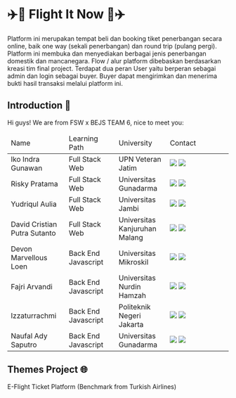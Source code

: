 # ✈️🎫 Flight It Now 🎫✈️
<p>Platform ini merupakan tempat beli dan booking tiket penerbangan secara online, baik one way (sekali
penerbangan) dan round trip (pulang pergi). Platform ini membuka dan menyediakan berbagai jenis
penerbangan domestik dan mancanegara. Flow / alur platform dibebaskan berdasarkan kreasi tim final
project.
Terdapat dua peran User yaitu berperan sebagai admin dan login sebagai buyer. Buyer dapat
mengirimkan dan menerima bukti hasil transaksi melalui platform ini.</p>

<h2>Introduction 👋</h2>
<p>Hi guys! We are from FSW x BEJS TEAM 6, nice to meet you:  </p>
    <table align="center">
      <thead>
        <tr>
          <td width="20%">Name</td>
          <td width="20%">Learning Path</td>
          <td width="20%">University</td>
          <td width="25%">Contact</td>
        </tr>
      </thead>
      <tbody>
        <tr>
          <td>Iko Indra Gunawan</td>
          <td>Full Stack Web</td>
          <td>UPN Veteran Jatim</td>
          <td>
              <a href="https://www.linkedin.com/in/"><img src="https://img.shields.io/badge/--linkedin?label=LinkedIn&logo=LinkedIn&style=social"></a>
              <a href="https://github.com/"><img src="https://img.shields.io/badge/GitHub-100000?style=for-the-badge&logo=github&logoColor=white"></a>
          </td>
        </tr>
        <tr>
          <td>Risky Pratama</td>
          <td>Full Stack Web</td>
          <td>Universitas Gunadarma</td>
          <td>
              <a href="https://www.linkedin.com/in/"><img src="https://img.shields.io/badge/--linkedin?label=LinkedIn&logo=LinkedIn&style=social"></a>
              <a href="https://github.com/"><img src="https://img.shields.io/badge/GitHub-100000?style=for-the-badge&logo=github&logoColor=white"></a>
          </td>
        </tr>
        <tr>
          <td>Yudriqul Aulia</td>
          <td>Full Stack Web</td>
          <td>Universitas Jambi</td>
          <td>
              <a href="https://www.linkedin.com/in/"><img src="https://img.shields.io/badge/--linkedin?label=LinkedIn&logo=LinkedIn&style=social"></a>
              <a href="https://github.com/"><img src="https://img.shields.io/badge/GitHub-100000?style=for-the-badge&logo=github&logoColor=white"></a>
          </td>
        </tr>
        <tr>
          <td>David Cristian Putra Sutanto</td>
          <td>Full Stack Web</td>
          <td>Universitas Kanjuruhan Malang</td>
          <td>
              <a href="https://www.linkedin.com/in/david-cristian-putra-sutanto-313676269/"><img src="https://img.shields.io/badge/--linkedin?label=LinkedIn&logo=LinkedIn&style=social"></a>
              <a href="https://github.com/"><img src="https://img.shields.io/badge/GitHub-100000?style=for-the-badge&logo=github&logoColor=white"></a>
          </td>
        </tr>
        <tr>
          <td>Devon Marvellous Loen</td>
          <td>Back End Javascript</td>
          <td>Universitas Mikroskil</td>
          <td>
              <a href="https://www.linkedin.com/in/devon-loen-a67513326/"><img src="https://img.shields.io/badge/--linkedin?label=LinkedIn&logo=LinkedIn&style=social"></a>
              <a href="https://github.com/"><img src="https://img.shields.io/badge/GitHub-100000?style=for-the-badge&logo=github&logoColor=white"></a>
          </td>
        </tr>
        <tr>
          <td>Fajri Arvandi</td>
          <td>Back End Javascript</td>
          <td>Universitas Nurdin Hamzah</td>
          <td>
              <a href="https://www.linkedin.com/in/"><img src="https://img.shields.io/badge/--linkedin?label=LinkedIn&logo=LinkedIn&style=social"></a>
              <a href="https://github.com/"><img src="https://img.shields.io/badge/GitHub-100000?style=for-the-badge&logo=github&logoColor=white"></a>
          </td>
        </tr>
        <tr>
          <td>Izzaturrachmi</td>
          <td>Back End Javascript</td>
          <td>Politeknik Negeri Jakarta</td>
          <td>
              <a href="https://www.linkedin.com/in/"><img src="https://img.shields.io/badge/--linkedin?label=LinkedIn&logo=LinkedIn&style=social"></a>
              <a href="https://github.com/"><img src="https://img.shields.io/badge/GitHub-100000?style=for-the-badge&logo=github&logoColor=white"></a>
          </td>
        </tr>
        <tr>
          <td>Naufal Ady Saputro</td>
          <td>Back End Javascript</td>
          <td>Universitas Gunadarma</td>
          <td>
              <a href="https://www.linkedin.com/in/"><img src="https://img.shields.io/badge/--linkedin?label=LinkedIn&logo=LinkedIn&style=social"></a>
              <a href="https://github.com/"><img src="https://img.shields.io/badge/GitHub-100000?style=for-the-badge&logo=github&logoColor=white"></a>
          </td>
        </tr>
      </tbody>
    </table>

<h2>Themes Project 🌐</h2>
<p>E-Flight Ticket Platform (Benchmark from Turkish Airlines)</p>
